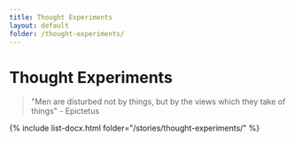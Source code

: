 ```yaml
---
title: Thought Experiments
layout: default
folder: /thought-experiments/
---
```


# Thought Experiments

> "Men are disturbed not by things, but by the views which they take of things" - Epictetus

{% include list-docx.html folder="/stories/thought-experiments/" %}
